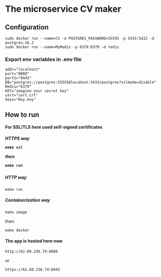 # The microservice CV maker 

<h2>Configuration</h2>

```
sudo docker run --name=CV -e POSTGRES_PASSWORD=55555 -p 5433:5432 -d postgres:16.2
sudo docker run --name=MyRedis -p 6379:6379 -d redis
```

<h3>Export env variables in .env file</h3>

```
addr="localhost"
port="8080"
portS="8443"
DB="postgres://postgres:55555@locahost:5433/postgres?sslmode=disable"
Redis="6379"
KEY="imagine your secret key"
cert="cert.crt"
keys="Key.key"
```

<h2>How to run</h2>

<h4>For SSL/TLS here used self-signed certificates<h4>

<h5>HTTPS way

```
make ssl  
```

then 

```
make run 
```

<h5>HTTP way </h5>

```
make run 
```

<h5>Containerization way</h4>

```
make image
```

then

```
make docker
```

<h4>The app is hosted here now</h4>

```
http://62.60.236.74:8080   
```
or
```
https://62.60.236.74:8443   
```